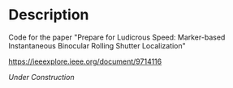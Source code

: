 # Description

Code for the paper "Prepare for Ludicrous Speed: Marker-based Instantaneous Binocular Rolling Shutter Localization"

https://ieeexplore.ieee.org/document/9714116

*Under Construction*
